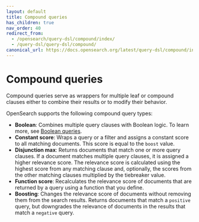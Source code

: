 ```yaml
---
layout: default
title: Compound queries
has_children: true
nav_order: 40
redirect_from: 
  - /opensearch/query-dsl/compound/index/
  - /query-dsl/query-dsl/compound/
canonical_url: https://docs.opensearch.org/latest/query-dsl/compound/index/
---
```


# Compound queries

Compound queries serve as wrappers for multiple leaf or compound clauses either to combine their results or to modify their behavior. 

OpenSearch supports the following compound query types:

- **Boolean**: Combines multiple query clauses with Boolean logic. To learn more, see [Boolean queries]({{site.url}}{{site.baseurl}}/opensearch/query-dsl/compound/bool/).
- **Constant score**: Wraps a query or a filter and assigns a constant score to all matching documents. This score is equal to the `boost` value.
- **Disjunction max**: Returns documents that match one or more query clauses. If a document matches multiple query clauses, it is assigned a higher relevance score. The relevance score is calculated using the highest score from any matching clause and, optionally, the scores from the other matching clauses multiplied by the tiebreaker value.
- **Function score**: Recalculates the relevance score of documents that are returned by a query using a function that you define.
- **Boosting**: Changes the relevance score of documents without removing them from the search results. Returns documents that match a `positive` query, but downgrades the relevance of documents in the results that match a `negative` query.